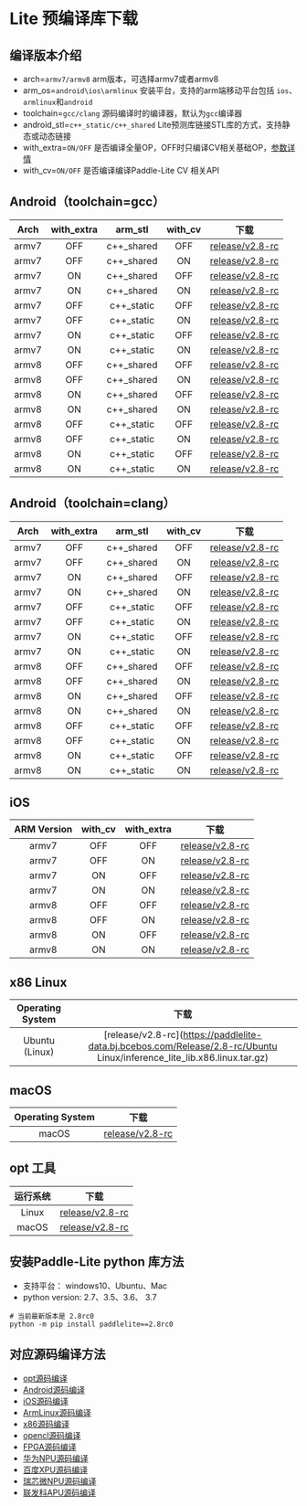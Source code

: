 
# Lite 预编译库下载

## 编译版本介绍

- arch=`armv7/armv8`                                       arm版本，可选择armv7或者armv8
- arm_os=`android\ios\armlinux`    安装平台，支持的arm端移动平台包括 `ios`、`armlinux`和`android`
- toolchain=`gcc/clang`                                 源码编译时的编译器，默认为`gcc`编译器
- android_stl=`c++_static/c++_shared`     Lite预测库链接STL库的方式，支持静态或动态链接
- with_extra=`ON/OFF`                                     是否编译全量OP，OFF时只编译CV相关基础OP，[参数详情](../source_compile/library)
- with_cv=`ON/OFF`                                          是否编译编译Paddle-Lite CV 相关API


## Android（toolchain=gcc）

| Arch  |with_extra|arm_stl|with_cv|下载|
|:-------:|:-----:|:-----:|:-----:|:-------:|
|armv7|OFF|c++_shared|OFF|[release/v2.8-rc](https://paddlelite-data.bj.bcebos.com/Release/2.8-rc/Android/gcc/inference_lite_lib.android.armv7.gcc.c++_shared.tar.gz)|
|armv7|OFF|c++_shared|ON|[release/v2.8-rc](https://paddlelite-data.bj.bcebos.com/Release/2.8-rc/Android/gcc/inference_lite_lib.android.armv7.gcc.c++_shared.with_cv.tar.gz)|
|armv7|ON|c++_shared|OFF|[release/v2.8-rc](https://paddlelite-data.bj.bcebos.com/Release/2.8-rc/Android/gcc/inference_lite_lib.android.armv7.gcc.c++_shared.with_extra.tar.gz)|
|armv7|ON|c++_shared|ON|[release/v2.8-rc](https://paddlelite-data.bj.bcebos.com/Release/2.8-rc/Android/gcc/inference_lite_lib.android.armv7.gcc.c++_shared.with_extra.with_cv.tar.gz)|
|armv7|OFF|c++_static|OFF|[release/v2.8-rc](https://paddlelite-data.bj.bcebos.com/Release/2.8-rc/Android/gcc/inference_lite_lib.android.armv7.gcc.c++_static.tar.gz)|
|armv7|OFF|c++_static|ON|[release/v2.8-rc](https://paddlelite-data.bj.bcebos.com/Release/2.8-rc/Android/gcc/inference_lite_lib.android.armv7.gcc.c++_static.with_cv.tar.gz)|
|armv7|ON|c++_static|OFF|[release/v2.8-rc](https://paddlelite-data.bj.bcebos.com/Release/2.8-rc/Android/gcc/inference_lite_lib.android.armv7.gcc.c++_static.with_extra.tar.gz)|
|armv7|ON|c++_static|ON|[release/v2.8-rc](https://paddlelite-data.bj.bcebos.com/Release/2.8-rc/Android/gcc/inference_lite_lib.android.armv7.gcc.c++_static.with_extra.with_cv.tar.gz)|
|armv8|OFF|c++_shared|OFF|[release/v2.8-rc](https://paddlelite-data.bj.bcebos.com/Release/2.8-rc/Android/gcc/inference_lite_lib.android.armv8.gcc.c++_shared.tar.gz)|
|armv8|OFF|c++_shared|ON|[release/v2.8-rc](https://paddlelite-data.bj.bcebos.com/Release/2.8-rc/Android/gcc/inference_lite_lib.android.armv8.gcc.c++_shared.with_cv.tar.gz)|
|armv8|ON|c++_shared|OFF|[release/v2.8-rc](https://paddlelite-data.bj.bcebos.com/Release/2.8-rc/Android/gcc/inference_lite_lib.android.armv8.gcc.c++_shared.with_extra.tar.gz)|
|armv8|ON|c++_shared|ON|[release/v2.8-rc](https://paddlelite-data.bj.bcebos.com/Release/2.8-rc/Android/gcc/inference_lite_lib.android.armv8.gcc.c++_shared.with_extra.with_cv.tar.gz)|
|armv8|OFF|c++_static|OFF|[release/v2.8-rc](https://paddlelite-data.bj.bcebos.com/Release/2.8-rc/Android/gcc/inference_lite_lib.android.armv8.gcc.c++_static.tar.gz)|
|armv8|OFF|c++_static|ON|[release/v2.8-rc](https://paddlelite-data.bj.bcebos.com/Release/2.8-rc/Android/gcc/inference_lite_lib.android.armv8.gcc.c++_static.with_cv.tar.gz)|
|armv8|ON|c++_static|OFF|[release/v2.8-rc](https://paddlelite-data.bj.bcebos.com/Release/2.8-rc/Android/gcc/inference_lite_lib.android.armv8.gcc.c++_static.with_extra.tar.gz)|
|armv8|ON|c++_static|ON|[release/v2.8-rc](https://paddlelite-data.bj.bcebos.com/Release/2.8-rc/Android/gcc/inference_lite_lib.android.armv8.gcc.c++_static.with_extra.with_cv.tar.gz)|

## Android（toolchain=clang）

| Arch  |with_extra|arm_stl|with_cv|下载|
|:-------:|:-----:|:-----:|:-----:|:-------:|
|armv7|OFF|c++_shared|OFF|[release/v2.8-rc](https://paddlelite-data.bj.bcebos.com/Release/2.8-rc/Android/clang/inference_lite_lib.android.armv7.clang.c++_shared.tar.gz)|
|armv7|OFF|c++_shared|ON|[release/v2.8-rc](https://paddlelite-data.bj.bcebos.com/Release/2.8-rc/Android/clang/inference_lite_lib.android.armv7.clang.c++_shared.with_cv.tar.gz)|
|armv7|ON|c++_shared|OFF|[release/v2.8-rc](https://paddlelite-data.bj.bcebos.com/Release/2.8-rc/Android/clang/inference_lite_lib.android.armv7.clang.c++_shared.with_extra.tar.gz)|
|armv7|ON|c++_shared|ON|[release/v2.8-rc](https://paddlelite-data.bj.bcebos.com/Release/2.8-rc/Android/clang/inference_lite_lib.android.armv7.clang.c++_shared.with_extra.with_cv.tar.gz)|
|armv7|OFF|c++_static|OFF|[release/v2.8-rc](https://paddlelite-data.bj.bcebos.com/Release/2.8-rc/Android/clang/inference_lite_lib.android.armv7.clang.c++_static.tar.gz)|
|armv7|OFF|c++_static|ON|[release/v2.8-rc](https://paddlelite-data.bj.bcebos.com/Release/2.8-rc/Android/clang/inference_lite_lib.android.armv7.clang.c++_static.with_cv.tar.gz)|
|armv7|ON|c++_static|OFF|[release/v2.8-rc](https://paddlelite-data.bj.bcebos.com/Release/2.8-rc/Android/clang/inference_lite_lib.android.armv7.clang.c++_static.with_extra.tar.gz)|
|armv7|ON|c++_static|ON|[release/v2.8-rc](https://paddlelite-data.bj.bcebos.com/Release/2.8-rc/Android/clang/inference_lite_lib.android.armv7.clang.c++_static.with_extra.with_cv.tar.gz)|
|armv8|OFF|c++_shared|OFF|[release/v2.8-rc](https://paddlelite-data.bj.bcebos.com/Release/2.8-rc/Android/clang/inference_lite_lib.android.armv8.clang.c++_shared.tar.gz)|
|armv8|OFF|c++_shared|ON|[release/v2.8-rc](https://paddlelite-data.bj.bcebos.com/Release/2.8-rc/Android/clang/inference_lite_lib.android.armv8.clang.c++_shared.with_cv.tar.gz)|
|armv8|ON|c++_shared|OFF|[release/v2.8-rc](https://paddlelite-data.bj.bcebos.com/Release/2.8-rc/Android/clang/inference_lite_lib.android.armv8.clang.c++_shared.with_extra.tar.gz)|
|armv8|ON|c++_shared|ON|[release/v2.8-rc](https://paddlelite-data.bj.bcebos.com/Release/2.8-rc/Android/clang/inference_lite_lib.android.armv8.clang.c++_shared.with_extra.with_cv.tar.gz)|
|armv8|OFF|c++_static|OFF|[release/v2.8-rc](https://paddlelite-data.bj.bcebos.com/Release/2.8-rc/Android/clang/inference_lite_lib.android.armv8.clang.c++_static.tar.gz)|
|armv8|OFF|c++_static|ON|[release/v2.8-rc](https://paddlelite-data.bj.bcebos.com/Release/2.8-rc/Android/clang/inference_lite_lib.android.armv8.clang.c++_static.with_cv.tar.gz)|
|armv8|ON|c++_static|OFF|[release/v2.8-rc](https://paddlelite-data.bj.bcebos.com/Release/2.8-rc/Android/clang/inference_lite_lib.android.armv8.clang.c++_static.with_extra.tar.gz)|
|armv8|ON|c++_static|ON|[release/v2.8-rc](https://paddlelite-data.bj.bcebos.com/Release/2.8-rc/Android/clang/inference_lite_lib.android.armv8.clang.c++_static.with_extra.with_cv.tar.gz)|

## iOS

|ARM Version|with_cv|with_extra|下载|
|:-------:|:-----:|:-----:|:-----:|
|armv7|OFF|OFF|[release/v2.8-rc](https://paddlelite-data.bj.bcebos.com/Release/2.8-rc/iOS/inference_lite_lib.ios.armv7.tiny_publish.tar.gz)|
|armv7|OFF|ON|[release/v2.8-rc](https://paddlelite-data.bj.bcebos.com/Release/2.8-rc/iOS/inference_lite_lib.ios.armv7.with_cv.tiny_publish.tar.gz)|
|armv7|ON|OFF|[release/v2.8-rc](https://paddlelite-data.bj.bcebos.com/Release/2.8-rc/iOS/inference_lite_lib.ios.armv7.with_extra.tiny_publish.tar.gz)|
|armv7|ON|ON|[release/v2.8-rc](https://paddlelite-data.bj.bcebos.com/Release/2.8-rc/iOS/inference_lite_lib.ios.armv7.with_cv.with_extra.tiny_publish.tar.gz)|
|armv8|OFF|OFF|[release/v2.8-rc](https://paddlelite-data.bj.bcebos.com/Release/2.8-rc/iOS/inference_lite_lib.ios64.armv8.tiny_publish.tar.gz)|
|armv8|OFF|ON|[release/v2.8-rc](https://paddlelite-data.bj.bcebos.com/Release/2.8-rc/iOS/inference_lite_lib.ios64.armv8.with_cv.tiny_publish.tar.gz)|
|armv8|ON|OFF|[release/v2.8-rc](https://paddlelite-data.bj.bcebos.com/Release/2.8-rc/iOS/inference_lite_lib.ios64.armv8.with_extra.tiny_publish.tar.gz)|
|armv8|ON|ON|[release/v2.8-rc](https://paddlelite-data.bj.bcebos.com/Release/2.8-rc/iOS/inference_lite_lib.ios64.armv8.with_cv.with_extra.tiny_publish.tar.gz)|


## x86 Linux

|Operating System|下载|
|:-------:|:-----:|
|Ubuntu (Linux)|[release/v2.8-rc](https://paddlelite-data.bj.bcebos.com/Release/2.8-rc/Ubuntu Linux/inference_lite_lib.x86.linux.tar.gz)|

## macOS

|Operating System|下载|
|:-------:|:-----:|
|macOS|[release/v2.8-rc](https://paddlelite-data.bj.bcebos.com/Release/2.8-rc/MacOs/inference_lite_lib.x86.macOS.tar.gz)|


## opt 工具

| 运行系统 |      下载       |
| :---------: |  :--------------: |
|    Linux    | [release/v2.8-rc](https://paddlelite-data.bj.bcebos.com/Release/2.8-rc/opt/opt) |
|    macOS   | [release/v2.8-rc](https://paddlelite-data.bj.bcebos.com/Release/2.8-rc/opt/opt_mac) |

## 安装Paddle-Lite python 库方法

- 支持平台： windows10、Ubuntu、Mac
- python version: 2.7、3.5、3.6、 3.7
```
# 当前最新版本是 2.8rc0
python -m pip install paddlelite==2.8rc0
```

## 对应源码编译方法

- [opt源码编译](../user_guides/model_optimize_tool.html#opt)
- [Android源码编译](../source_compile/compile_andriod)
- [iOS源码编译](../source_compile/compile_ios)
- [ArmLinux源码编译](../source_compile/compile_linux)
- [x86源码编译](../demo_guides/x86)
- [opencl源码编译](../demo_guides/opencl)
- [FPGA源码编译](../demo_guides/fpga)
- [华为NPU源码编译](../demo_guides/huawei_kirin_npu)
- [百度XPU源码编译](../demo_guides/baidu_xpu)
- [瑞芯微NPU源码编译](../demo_guides/rockchip_npu)
- [联发科APU源码编译](../demo_guides/mediatek_apu)
